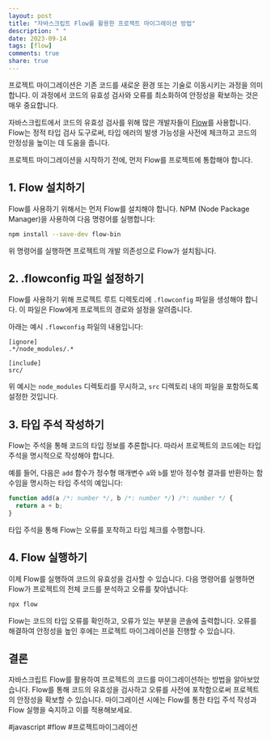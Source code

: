 ```yaml
---
layout: post
title: "자바스크립트 Flow를 활용한 프로젝트 마이그레이션 방법"
description: " "
date: 2023-09-14
tags: [flow]
comments: true
share: true
---
```


프로젝트 마이그레이션은 기존 코드를 새로운 환경 또는 기술로 이동시키는 과정을 의미합니다. 이 과정에서 코드의 유효성 검사와 오류를 최소화하여 안정성을 확보하는 것은 매우 중요합니다. 

자바스크립트에서 코드의 유효성 검사를 위해 많은 개발자들이 [Flow](https://flow.org/)를 사용합니다. Flow는 정적 타입 검사 도구로써, 타입 에러의 발생 가능성을 사전에 체크하고 코드의 안정성을 높이는 데 도움을 줍니다. 

프로젝트 마이그레이션을 시작하기 전에, 먼저 Flow를 프로젝트에 통합해야 합니다. 

## 1. Flow 설치하기

Flow를 사용하기 위해서는 먼저 Flow를 설치해야 합니다. NPM (Node Package Manager)을 사용하여 다음 명령어를 실행합니다:

```sh
npm install --save-dev flow-bin
```

위 명령어를 실행하면 프로젝트의 개발 의존성으로 Flow가 설치됩니다.

## 2. .flowconfig 파일 설정하기

Flow를 사용하기 위해 프로젝트 루트 디렉토리에 `.flowconfig` 파일을 생성해야 합니다. 이 파일은 Flow에게 프로젝트의 경로와 설정을 알려줍니다. 

아래는 예시 `.flowconfig` 파일의 내용입니다:

```
[ignore]
.*/node_modules/.*

[include]
src/
```

위 예시는 `node_modules` 디렉토리를 무시하고, `src` 디렉토리 내의 파일을 포함하도록 설정한 것입니다.

## 3. 타입 주석 작성하기

Flow는 주석을 통해 코드의 타입 정보를 추론합니다. 따라서 프로젝트의 코드에는 타입 주석을 명시적으로 작성해야 합니다.

예를 들어, 다음은 `add` 함수가 정수형 매개변수 `a`와 `b`를 받아 정수형 결과를 반환하는 함수임을 명시하는 타입 주석의 예입니다:

```javascript
function add(a /*: number */, b /*: number */) /*: number */ {
  return a + b;
}
```

타입 주석을 통해 Flow는 오류를 포착하고 타입 체크를 수행합니다.

## 4. Flow 실행하기

이제 Flow를 실행하여 코드의 유효성을 검사할 수 있습니다. 다음 명령어를 실행하면 Flow가 프로젝트의 전체 코드를 분석하고 오류를 찾아냅니다:

```sh
npx flow
```

Flow는 코드의 타입 오류를 확인하고, 오류가 있는 부분을 콘솔에 출력합니다. 오류를 해결하여 안정성을 높인 후에는 프로젝트 마이그레이션을 진행할 수 있습니다.

## 결론

자바스크립트 Flow를 활용하여 프로젝트의 코드를 마이그레이션하는 방법을 알아보았습니다. Flow를 통해 코드의 유효성을 검사하고 오류를 사전에 포착함으로써 프로젝트의 안정성을 확보할 수 있습니다. 마이그레이션 시에는 Flow를 통한 타입 주석 작성과 Flow 실행을 숙지하고 이를 적용해보세요.

#javascript #flow #프로젝트마이그레이션